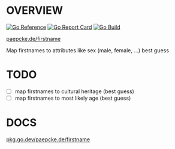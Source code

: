 # OVERVIEW
[![Go Reference](https://pkg.go.dev/badge/paepcke.de/firstname.svg)](https://pkg.go.dev/paepcke.de/firstname) [![Go Report Card](https://goreportcard.com/badge/paepcke.de/firstname)](https://goreportcard.com/report/paepcke.de/firstname) [![Go Build](https://github.com/paepckehh/firstname/actions/workflows/golang.yml/badge.svg)](https://github.com/paepckehh/firstname/actions/workflows/golang.yml)

[paepcke.de/firstname](https://paepcke.de/firstname) 

Map firstnames to attributes like sex (male, female, ...) best guess

# TODO
- [ ] map firstnames to cultural heritage (best guess)
- [ ] map firstnames to most likely age (best guess)

# DOCS

[pkg.go.dev/paepcke.de/firstname](https://pkg.go.dev/paepcke.de/firstname)

